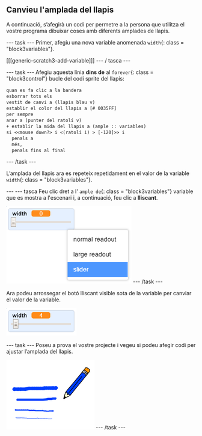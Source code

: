 ## Canvieu l'amplada del llapis

A continuació, s’afegirà un codi per permetre a la persona que utilitza el vostre programa dibuixar coses amb diferents amplades de llapis.

\--- task \--- Primer, afegiu una nova variable anomenada `width`{: class = "block3variables"}.

[[[generic-scratch3-add-variable]]] \--- / tasca \---

\--- task \--- Afegiu aquesta línia **dins de** al `forever`{: class = "block3control"} bucle del codi sprite del llapis:

```blocks3
quan es fa clic a la bandera
esborrar tots els
vestit de canvi a (llapis blau v)
establir el color del llapis a [# 0035FF]
per sempre
anar a (punter del ratolí v)
+ establir la mida del llapis a (ample :: variables)
si <<mouse down?> i <(ratolí i) > [-120]>> i 
  penals a
  més,
  penals fins al final

```

\--- /task \---

L’amplada del llapis ara es repeteix repetidament en el valor de la variable `width`{: class = "block3variables"}.

\--- \--- tasca Feu clic dret a l' `ample de`{: class = "block3variables"} variable que es mostra a l'escenari i, a continuació, feu clic a **lliscant**.

![captura de pantalla](images/paint-slider.png) \--- /task \---

Ara podeu arrossegar el botó lliscant visible sota de la variable per canviar el valor de la variable.

![captura de pantalla](images/paint-slider-change.png)

\--- task \--- Poseu a prova el vostre projecte i vegeu si podeu afegir codi per ajustar l’amplada del llapis.

![captura de pantalla](images/paint-width-test.png) \--- /task \---